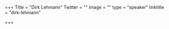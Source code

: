 +++
Title = "Dirk Lehmann"
Twitter = ""
image = ""
type = "speaker"
linktitle = "dirk-lehmann"

+++


